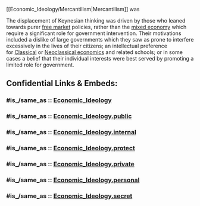 
[[Economic_Ideology/Mercantilism|Mercantilism]] was 

The displacement of Keynesian thinking was driven by those who leaned towards purer [free market](https://en.wikipedia.org/wiki/Free_market "Free market") policies, rather than the [mixed economy](https://en.wikipedia.org/wiki/Mixed_economy "Mixed economy") which require a significant role for government intervention. Their motivations included a dislike of large governments which they saw as prone to interfere excessively in the lives of their citizens; an intellectual preference for [Classical](https://en.wikipedia.org/wiki/Classical_economics "Classical economics") or [Neoclassical economics](https://en.wikipedia.org/wiki/Neoclassical_economics "Neoclassical economics") and related schools; or in some cases a belief that their individual interests were best served by promoting a limited role for government.


## Confidential Links & Embeds: 

### #is_/same_as :: [Economic_Ideology](/_Standards/Society/Ideology/Economic_Ideology.md) 

### #is_/same_as :: [Economic_Ideology.public](/_public/Society/Ideology/Economic_Ideology.public.md) 

### #is_/same_as :: [Economic_Ideology.internal](/_internal/Society/Ideology/Economic_Ideology.internal.md) 

### #is_/same_as :: [Economic_Ideology.protect](/_protect/Society/Ideology/Economic_Ideology.protect.md) 

### #is_/same_as :: [Economic_Ideology.private](/_private/Society/Ideology/Economic_Ideology.private.md) 

### #is_/same_as :: [Economic_Ideology.personal](/_personal/Society/Ideology/Economic_Ideology.personal.md) 

### #is_/same_as :: [Economic_Ideology.secret](/_secret/Society/Ideology/Economic_Ideology.secret.md)

